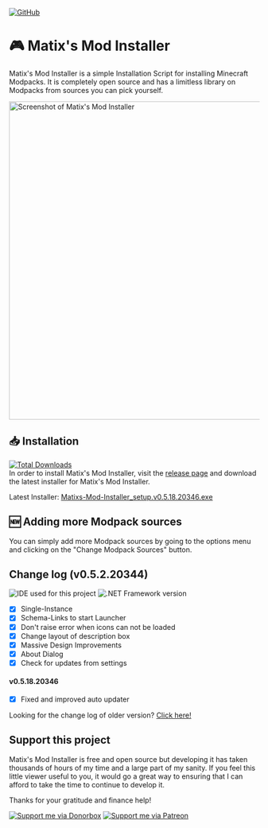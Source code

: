 
[![GitHub](https://img.shields.io/github/license/Matix-Media/Matixs-Mod-Installer?color=%233498DB&style=for-the-badge)](/LICENSE)

# 🎮 Matix's Mod Installer

Matix's Mod Installer is a simple Installation Script for installing Minecraft Modpacks. It is completely open source and has a limitless library on Modpacks from sources you can pick yourself.

<img src="https://imgur.com/JUBhbKy.jpg" alt="Screenshot of Matix's Mod Installer" width="640">

## 📥 Installation
[![Total Downloads](https://img.shields.io/github/downloads/Matix-Media/Matixs-Mod-Installer/total?color=%233498db&style=for-the-badge)](https://github.com/Matix-Media/Matixs-Mod-Installer/releases/latest)  
In order to install Matix's Mod Installer, visit the [release page](https://github.com/Matix-Media/Matixs-Mod-Installer/releases/latest) and download the latest installer for Matix's Mod Installer.

Latest Installer: [Matixs-Mod-Installer_setup.v0.5.18.20346.exe](https://github.com/Matix-Media/Matixs-Mod-Installer/releases/download/v0.5.18.20346/Matixs-Mod-Installer_setup.v0.5.18.20346.exe)

## 🆕 Adding more Modpack sources
You can simply add more Modpack sources by going to the options menu and clicking on the "Change Modpack Sources" button.

## Change log (v0.5.2.20344)
![IDE used for this project](https://img.shields.io/badge/IDE-Visual%20Studio%202019-%238F4AC6?style=for-the-badge)
![.NET Framework version](https://img.shields.io/badge/.NET-Framework%204.7.2-%23989898?style=for-the-badge)
- [X] Single-Instance
- [X] Schema-Links to start Launcher
- [X] Don't raise error when icons can not be loaded
- [X] Change layout of description box
- [X] Massive Design Improvements
- [X] About Dialog
- [X] Check for updates from settings

#### v0.5.18.20346
- [x] Fixed and improved auto updater


Looking for the change log of older version? [Click here!](changelog.md)

## Support this project
Matix's Mod Installer is free and open source but developing it has taken thousands of hours of my time and a large part of my sanity. If you feel this little viewer useful to you, it would go a great way to ensuring that I can afford to take the time to continue to develop it.

Thanks for your gratitude and finance help!  

[![Support me via Donorbox](https://img.shields.io/badge/Donorbox-Donate%20%241-%23ed8936?style=for-the-badge)](https://donorbox.org/support-matix-media)
[![Support me via Patreon](https://img.shields.io/badge/Patreon-%40matix__media-%23DA5C49?style=for-the-badge)](https://www.patreon.com/matix_media)
